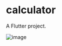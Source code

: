 # calculator

A Flutter project.

![image](https://github.com/codexharoon/CalculatorInFlutter/assets/104395720/effff7dd-912d-4845-8fd9-92d44a78a97e)
